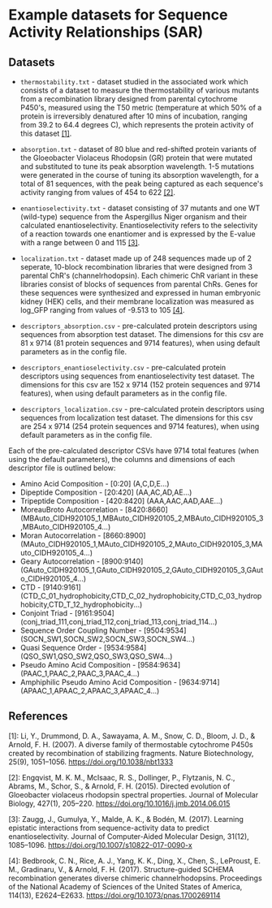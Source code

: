 # Example datasets for Sequence Activity Relationships (SAR)

Datasets
--------
* `thermostability.txt` - dataset studied in the associated work which consists of a dataset to measure the thermostability of various mutants
from a recombination library designed from parental cytochrome P450's, measured using the T50 metric (temperature at which 50% of a protein is
irreversibly denatured after 10 mins of incubation, ranging from 39.2 to 64.4 degrees C), which represents the protein activity of this dataset [[1]](#references).
* `absorption.txt` - dataset of 80 blue and red-shifted protein variants of the Gloeobacter Violaceus Rhodopsin (GR) protein that were mutated and substituted to tune its peak absorption wavelength. 1-5 mutations were generated in the course of tuning its absorption wavelength, for a total of 81 sequences, with the peak being captured as each sequence's activity ranging from values of 454 to 622 [[2]](#references).
* `enantioselectivity.txt` - dataset consisting of 37 mutants and one WT (wild-type) sequence from the Aspergillus Niger organism and their calculated enantioselectivity. Enantioselectivity refers to the selectivity of a reaction towards one enantiomer and is expressed by the E-value with a range between 0 and 115 [[3]](#references).
* `localization.txt` - dataset made up of 248 sequences made up of 2 seperate, 10-block recombination libraries that were designed from 3 parental ChR's (channelrhodopsin). Each chimeric ChR variant in these libraries consist of blocks of sequences from parental ChRs. Genes for these sequences were synthesized and expressed in human embryonic kidney (HEK) cells, and their membrane localization was measured as log_GFP ranging from values of -9.513 to 105 [[4]](#references).

* `descriptors_absorption.csv` - pre-calculated protein descriptors using sequences from absorption test dataset. The dimensions for this csv are 81 x 9714 (81 protein sequences and 9714 features), when using default parameters as in the config file.
* `descriptors_enantioselectivity.csv` - pre-calculated protein descriptors using sequences from enantioselectivity test dataset. The dimensions for this csv are 152 x 9714 (152 protein sequences and 9714 features), when using default parameters as in the config file.
* `descriptors_localization.csv` - pre-calculated protein descriptors using sequences from localization test dataset. The dimensions for this csv are 254 x 9714 (254 protein sequences and 9714 features), when using default parameters as in the config file.

Each of the pre-calculated descriptor CSVs have 9714 total features (when using the default parameters), the columns and dimensions of each descriptor file is outlined below:

* Amino Acid Composition - [0:20] (A,C,D,E...)
* Dipeptide Composition - [20:420] (AA,AC,AD,AE...)
* Tripeptide Composition - [420:8420] (AAA,AAC,AAD,AAE...)
* MoreauBroto Autocorrelation - [8420:8660] (MBAuto_CIDH920105_1,MBAuto_CIDH920105_2,MBAuto_CIDH920105_3,MBAuto_CIDH920105_4...)
* Moran Autocorrelation - [8660:8900] (MAuto_CIDH920105_1,MAuto_CIDH920105_2,MAuto_CIDH920105_3,MAuto_CIDH920105_4...)
* Geary Autocorrelation - [8900:9140] (GAuto_CIDH920105_1,GAuto_CIDH920105_2,GAuto_CIDH920105_3,GAuto_CIDH920105_4...)
* CTD - [9140:9161] (CTD_C_01_hydrophobicity,CTD_C_02_hydrophobicity,CTD_C_03_hydrophobicity,CTD_T_12_hydrophobicity...)
* Conjoint Triad - [9161:9504] (conj_triad_111,conj_triad_112,conj_triad_113,conj_triad_114...)
* Sequence Order Coupling Number - [9504:9534] (SOCN_SW1,SOCN_SW2,SOCN_SW3,SOCN_SW4...)
* Quasi Sequence Order - [9534:9584] (QSO_SW1,QSO_SW2,QSO_SW3,QSO_SW4...)
* Pseudo Amino Acid Composition - [9584:9634] (PAAC_1,PAAC_2,PAAC_3,PAAC_4...)
* Amphiphilic Pseudo Amino Acid Composition - [9634:9714] (APAAC_1,APAAC_2,APAAC_3,APAAC_4...)

References
----------
\[1\]: Li, Y., Drummond, D. A., Sawayama, A. M., Snow, C. D., Bloom, J. D., & Arnold, F. H. (2007). A diverse family of thermostable cytochrome P450s created by recombination of stabilizing fragments. Nature Biotechnology, 25(9), 1051–1056. https://doi.org/10.1038/nbt1333 <br>

\[2\]: Engqvist, M. K. M., McIsaac, R. S., Dollinger, P., Flytzanis, N. C., Abrams, M., Schor, S., & Arnold, F. H. (2015). Directed evolution of Gloeobacter violaceus rhodopsin spectral properties. Journal of Molecular Biology, 427(1), 205–220. https://doi.org/10.1016/j.jmb.2014.06.015  <br>

\[3\]: Zaugg, J., Gumulya, Y., Malde, A. K., & Bodén, M. (2017). Learning epistatic interactions from sequence-activity data to predict enantioselectivity. Journal of Computer-Aided Molecular Design, 31(12), 1085–1096. https://doi.org/10.1007/s10822-017-0090-x <br>

\[4\]: Bedbrook, C. N., Rice, A. J., Yang, K. K., Ding, X., Chen, S., LeProust, E. M., Gradinaru, V., & Arnold, F. H. (2017). Structure-guided SCHEMA recombination generates diverse chimeric channelrhodopsins. Proceedings of the National Academy of Sciences of the United States of America, 114(13), E2624–E2633. https://doi.org/10.1073/pnas.1700269114
